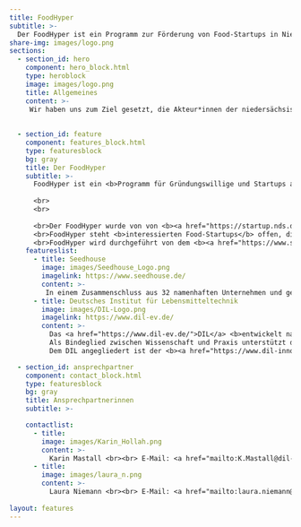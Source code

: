 ```yaml
---
title: FoodHyper
subtitle: >-
  Der FoodHyper ist ein Programm zur Förderung von Food-Startups in Niedersachsen für Gründerinnen, Gründer und Gründungsinteressierte der Ernährungsbranche. Es bietet mit seinen unterschiedlichen Formaten sowohl für erste Ideen als auch frühphasige Startups Unterstützung bei Produkt, Geschäftsidee und Netzwerk. Eingebettet in das bestehende Ökosystem verknüpft der FoodHyper bestehende Programme und Akteur*innen und bietet somit den optimalen Anlaufpunkt für Food-Startups.
share-img: images/logo.png
sections:
  - section_id: hero
    component: hero_block.html
    type: heroblock
    image: images/logo.png
    title: Allgemeines
    content: >-
     Wir haben uns zum Ziel gesetzt, die Akteur*innen der niedersächsischen Food-Gründerszene stärker miteinander zu vernetzen und (technologische) Innovationen in der Lebensmittelbranche zu fördern.
     
 
  - section_id: feature
    component: features_block.html
    type: featuresblock
    bg: gray
    title: Der FoodHyper
    subtitle: >-
      FoodHyper ist ein <b>Programm für Gründungswillige und Startups aus Deutschland und den Nachbarländern</b>, die sich mit Ideen und Geschäftsmodellen <b>aus der Ernährungswirtschaft</b> befassen.  
      
      <br>
      <br>
  
      <br>Der FoodHyper wurde von von <b><a href="https://startup.nds.de/">Niedersachsen.next Startup</a></b> ins Leben gerufen und wird von den Konsortialpartnern seedhouse und DIL als Teil der <b><a href="https://www.li-food.de/">Landesinitiative Ernährungswirtschaft (LI-Food)</a></b> fortgeführt.
      <br>FoodHyper steht <b>interessierten Food-Startups</b> offen, die aus <b>Niedersachsen </b>stammen oder die sich für ein Engagement in Niedersachen interessieren.
      <br>FoodHyper wird durchgeführt von dem <b><a href="https://www.seedhouse.de/">Seedhouse</a></b>, der <b><a href="https://innovate-os.de/"> innovate!</a></b> und der <b><a href="https://www.dil-ev.de/">DIL</a>.</b> 
    featureslist:
      - title: Seedhouse
        image: images/Seedhouse_Logo.png
        imagelink: https://www.seedhouse.de/
        content: >-
         In einem Zusammenschluss aus 32 namenhaften Unternehmen und gefördert durch das Land Niedersachsen <b>bietet das <a href="https://www.seedhouse.de/">Seedhouse</a></b> eine <b>Plattform für Innovationen aus den Bereichen Agrar, Food und Digitalisierung.</b> Der Accelerator ist offen für Startups aus allen Phasen und hilft mit maßgeschneiderten Lösungen in allen Bereichen der Entwicklung. In unserem Gründungs-Ökosystem sind Wirtschaft, Wissenschaft, Investoren, Organisationen und Politik und zahlreiche weitere Stakeholder für die Unterstützung von Startups vertreten. Wir öffnen dir diese Türen.
      - title: Deutsches Institut für Lebensmitteltechnik
        image: images/DIL-Logo.png
        imagelink: https://www.dil-ev.de/
        content: >-
          Das <a href="https://www.dil-ev.de/">DIL</a> <b>entwickelt nachhaltige und effiziente Lösungen für Prozesstechnologien und neue Produktentwicklungen für den Lebensmittelbereich</b>. Problemstellungen können aus den verschiedenen Perspektiven der Lebensmitteltechnologie unter den Kriterien der Innovation, Digitalisierung und Nachhaltigkeit bearbeitet werden. 
          Als Bindeglied zwischen Wissenschaft und Praxis unterstützt das DIL Kunden und Partner kontinuierlich im Innovationsprozess und sorgt für einen Technologietransfer in die Lebensmittelindustrie. 
          Dem DIL angegliedert ist der <b><a href="https://www.dil-innovationhub.de/">DIL </a></b> als Plattform um <b>Innovationen im Bereich der Lebensmittelwirtschaft zu fördern</b> und <b>Akteur*innen</b> aus diesem Bereich <b>zu vernetzen</b>.​ 

  - section_id: ansprechpartner
    component: contact_block.html
    type: featuresblock
    bg: gray
    title: Ansprechpartnerinnen
    subtitle: >-

    contactlist:
      - title:
        image: images/Karin_Hollah.png
        content: >-
          Karin Mastall <br><br> E-Mail: <a href="mailto:K.Mastall@dil-ev.de">K.Mastall@dil-ev.de </a>  <br><br> Tel.: 05431 183 193
      - title: 
        image: images/laura_n.png
        content: >-
          Laura Niemann <br><br> E-Mail: <a href="mailto:laura.niemann@seedhouse.de ">laura.niemann@seedhouse.de</a>  <br><br> Tel.: 0151 67965973
    
layout: features
---
```

